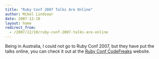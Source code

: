```yaml
---
title: "Ruby Conf 2007 Talks Are Online"
author: Mikel Lindsaar
date: 2007-12-10
layout: home
redirect_from:
  - /2007/12/10/ruby-conf-2007-talks-are-online
---
```



Being in Australia, I could not go to Ruby Conf 2007, but they have put
the talks online, you can check it out at the [Ruby Conf
CodeFreaks](http://rubyconf2007.confreaks.com/) website.
